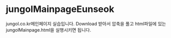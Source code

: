 # jungolMainpageEunseok
jungol.co.kr메인페이지 실습입니다.
Download 받아서 압축을 풀고 html파일에 있는 jungolMainpage.html을 실행시키면 됩니다.
